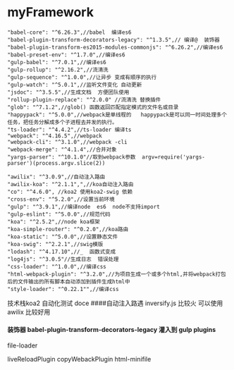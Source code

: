 # myFramework
    "babel-core": "^6.26.3",//babel  编译es6
    "babel-plugin-transform-decorators-legacy": "^1.3.5",// 编译@  装饰器
    "babel-plugin-transform-es2015-modules-commonjs": "^6.26.2",//编译es6
    "babel-preset-env": "^1.7.0",//编译es6
    "gulp-babel": "^7.0.1",//编译es6
    "gulp-rollup": "^2.16.2",//流清洗
    "gulp-sequence": "^1.0.0",//让异步 变成有顺序的执行
    "gulp-watch": "^5.0.1",//监听文件变化 自动更新
    "jsdoc": "^3.5.5",//生成文档  方便团队使用
    "rollup-plugin-replace": "^2.0.0" //流清洗 替换插件
    "glob": "^7.1.2",//glob() 函数返回匹配指定模式的文件名或目录
    "happypack": "^5.0.0",//webpack是单线程的   happypack是可以同一时间处理多个任务，把任务分解成多个子进程去并发的执行。
    "ts-loader": "^4.4.2",//ts-loader 编译ts
    "webpack": "^4.16.5",//webpack
    "webpack-cli": "^3.1.0",//webpack -cli
    "webpack-merge": "^4.1.4",//合并对象
    "yargs-parser": "^10.1.0"//取到webpack参数  argv=require('yargs-parser')(process.argv.slice(2))

    "awilix": "^3.0.9",//自动注入路由
    "awilix-koa": "^2.1.1",",//koa自动注入路由
    "co": "^4.6.0", //koa2 使用koa2-swig 依赖
    "cross-env": "^5.2.0",//设置当前环境
    "gulp": "^3.9.1",//编译node  es6  node不支持import
    "gulp-eslint": "^5.0.0",//规范代码
    "koa": "^2.5.2",//node koa框架
    "koa-simple-router": "^0.2.0",//koa路由
    "koa-static": "^5.0.0",//设置静态文件
    "koa-swig": "^2.2.1",//swig模版
    "lodash": "^4.17.10",//_  函数式变成
    "log4js": "^3.0.5"//生成日志  错误处理
    "css-loader": "^1.0.0",//编译css
    "html-webpack-plugin": "^3.2.0",//为项目生成一个或多个html,并将webpack打包后的文件输出的所有脚本自动添加到插件生成html中
    "style-loader": "^0.22.1"",//编译css



技术栈koa2  自动化测试  doce 
####自动注入路遇  inversify.js  比较火
    可以使用   awilix 比较好用

####  装饰器  babel-plugin-transform-decorators-legacy   灌入到 gulp plugins




file-loader

liveReloadPlugin
copyWebackPlugin
html-minifile